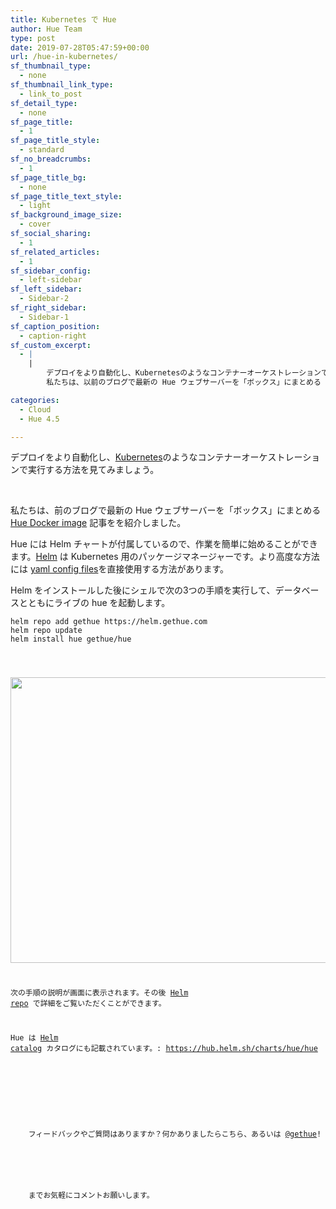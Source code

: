 ```yaml
---
title: Kubernetes で Hue
author: Hue Team
type: post
date: 2019-07-28T05:47:59+00:00
url: /hue-in-kubernetes/
sf_thumbnail_type:
  - none
sf_thumbnail_link_type:
  - link_to_post
sf_detail_type:
  - none
sf_page_title:
  - 1
sf_page_title_style:
  - standard
sf_no_breadcrumbs:
  - 1
sf_page_title_bg:
  - none
sf_page_title_text_style:
  - light
sf_background_image_size:
  - cover
sf_social_sharing:
  - 1
sf_related_articles:
  - 1
sf_sidebar_config:
  - left-sidebar
sf_left_sidebar:
  - Sidebar-2
sf_right_sidebar:
  - Sidebar-1
sf_caption_position:
  - caption-right
sf_custom_excerpt:
  - |
    |
        デプロイをより自動化し、Kubernetesのようなコンテナーオーケストレーションで実行する方法を見てみましょう。
        私たちは、以前のブログで最新の Hue ウェブサーバーを「ボックス」にまとめる Hue Docker image 記事を紹介しました。

categories:
  - Cloud
  - Hue 4.5

---
```

デプロイをより自動化し、[Kubernetes][1]のようなコンテナーオーケストレーションで実行する方法を見てみましょう。

&nbsp;

私たちは、前のブログで最新の Hue ウェブサーバーを「ボックス」にまとめる [Hue Docker image][2] 記事をを紹介しました。

Hue には Helm チャートが付属しているので、作業を簡単に始めることができます。[Helm][3] は Kubernetes 用のパッケージマネージャーです。より高度な方法には [yaml config files][4]を直接使用する方法があります。

Helm をインストールした後にシェルで次の3つの手順を実行して、データベースとともにライブの hue を起動します。

<pre><code class="bash">helm repo add gethue https://helm.gethue.com
helm repo update
helm install hue gethue/hue
</pre>

[<img class="aligncenter size-full wp-image-5131" src="https://cdn.gethue.com/uploads/2017/12/Screen-Shot-2017-11-15-at-3.34.20-PM.png" alt="" width="512" height="457" />][5]

次の手順の説明が画面に表示されます。その後 [Helm repo][6] で詳細をご覧いただくことができます。

Hue は [Helm catalog][7] カタログにも記載されています。: <https://hub.helm.sh/charts/hue/hue>

&nbsp;

<div class="body-text clearfix">
  <div>
    フィードバックやご質問はありますか？何かありましたらこちら、あるいは <a href="https://twitter.com/gethue">@gethue</a>!
  </div>

  <p>
    までお気軽にコメントお願いします。
  </p>
</div>

 [1]: https://kubernetes.io/
 [2]: http://jp.gethue.com/getting-started-with-hue-in-2-minutes-with-docker/
 [3]: https://helm.sh/
 [4]: https://github.com/cloudera/hue/tree/master/tools/kubernetes/yaml
 [5]: https://cdn.gethue.com/uploads/2017/12/Screen-Shot-2017-11-15-at-3.34.20-PM.png
 [6]: https://github.com/cloudera/hue/tree/master/tools/kubernetes/helm/hue
 [7]: https://helm.sh/blog/intro-helm-hub/
